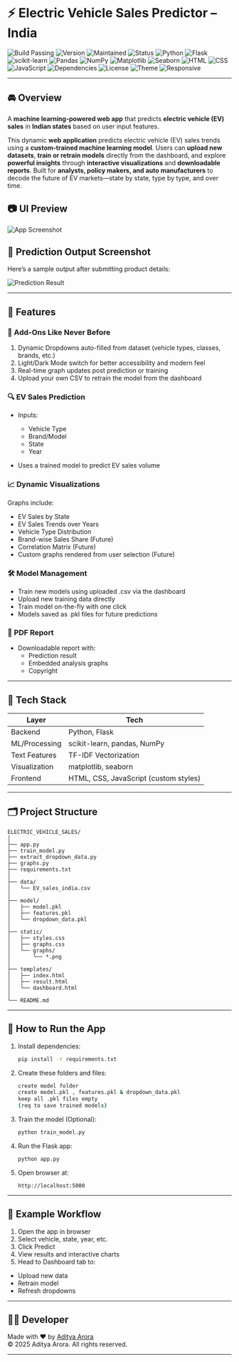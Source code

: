 # ⚡ Electric Vehicle Sales Predictor – India

![Build Passing](https://img.shields.io/badge/build-passing-brightgreen)
![Version](https://img.shields.io/badge/version-1.0.0-blue)
![Maintained](https://img.shields.io/badge/maintained-yes-brightgreen)
![Status](https://img.shields.io/badge/status-active-brightgreen)
![Python](https://img.shields.io/badge/Python-3.12-blue?logo=python&logoColor=white)
![Flask](https://img.shields.io/badge/Flask-2.x-black?logo=flask)
![scikit-learn](https://img.shields.io/badge/scikit--learn-1.x-F7931E?logo=scikit-learn&logoColor=white)
![Pandas](https://img.shields.io/badge/Pandas-2.x-black?logo=pandas)
![NumPy](https://img.shields.io/badge/NumPy-1.x-blue?logo=numpy)
![Matplotlib](https://img.shields.io/badge/Matplotlib-3.x-orange?logo=matplotlib)
![Seaborn](https://img.shields.io/badge/Seaborn-0.11.x-lightblue)
![HTML](https://img.shields.io/badge/HTML-5-orange?logo=html5)
![CSS](https://img.shields.io/badge/CSS-3-blue?logo=css3)
![JavaScript](https://img.shields.io/badge/JavaScript-ES6-yellow?logo=javascript&logoColor=black)
![Dependencies](https://img.shields.io/badge/dependencies-up%20to%20date-brightgreen)
![License](https://img.shields.io/badge/license-MIT-blue)
![Theme](https://img.shields.io/badge/theme-light%20%2F%20dark-blueviolet)
![Responsive](https://img.shields.io/badge/responsive-yes-success)

---

## 🚘 Overview

A **machine learning-powered web app** that predicts **electric vehicle (EV) sales** in **Indian states** based on user input features.

This dynamic **web application** predicts electric vehicle (EV) sales trends using a **custom-trained machine learning model**. Users can **upload new datasets**, **train or retrain models** directly from the dashboard, and explore **powerful insights** through **interactive visualizations** and **downloadable reports**. Built for **analysts, policy makers, and auto manufacturers** to decode the future of EV markets—state by state, type by type, and over time.

## 📷 UI Preview

![App Screenshot](static/ui_screenshot.png)

## 🎯 Prediction Output Screenshot

Here’s a sample output after submitting product details:

![Prediction Result](static/prediction_screenshot.png)

---

## 🔑 Features

### 🎯 Add-Ons Like Never Before

1. Dynamic Dropdowns auto-filled from dataset (vehicle types, classes, brands, etc.)
2. Light/Dark Mode switch for better accessibility and modern feel
3. Real-time graph updates post prediction or training
4. Upload your own CSV to retrain the model from the dashboard

### 🔍 EV Sales Prediction

- Inputs:
   - Vehicle Type
   - Brand/Model
   - State
   - Year

- Uses a trained model to predict EV sales volume

### 📈 Dynamic Visualizations

Graphs include:
- EV Sales by State
- EV Sales Trends over Years
- Vehicle Type Distribution
- Brand-wise Sales Share (Future)
- Correlation Matrix (Future)
- Custom graphs rendered from user selection (Future)

### 🛠️ Model Management

- Train new models using uploaded .csv via the dashboard
- Upload new training data directly
- Train model on-the-fly with one click
- Models saved as .pkl files for future predictions

### 📄 PDF Report

- Downloadable report with:
  - Prediction result
  - Embedded analysis graphs
  - Copyright

---

## 🧠 Tech Stack

| Layer        | Tech                                      |
|--------------|-------------------------------------------|
| Backend      | Python, Flask                             |
| ML/Processing| scikit-learn, pandas, NumPy               |
| Text Features| TF-IDF Vectorization                      |
| Visualization| matplotlib, seaborn                       |                     
| Frontend     | HTML, CSS, JavaScript (custom styles)     |

---

## 🗂️ Project Structure

```
ELECTRIC_VEHICLE_SALES/
│
├── app.py
├── train_model.py
├── extract_dropdown_data.py
├── graphs.py
├── requirements.txt
│
├── data/
│   └── EV_sales_india.csv
│
├── model/
│   ├── model.pkl
│   ├── features.pkl
│   └── dropdown_data.pkl
│
├── static/
│   ├── styles.css
│   ├── graphs.css
│   └── graphs/
│       └── *.png
│
├── templates/
│   ├── index.html
│   ├── result.html
│   └── dashboard.html
│
└── README.md
```

---

## 🚀 How to Run the App

1. Install dependencies:
   ```bash
   pip install -r requirements.txt
   ```

2. Create these folders and files:
   ```bash
   create model folder
   create model.pkl , features.pkl & dropdown_data.pkl
   keep all .pkl files empty
   (req to save trained models)
   ```

3. Train the model (Optional):
   ```bash
   python train_model.py
   ```

4. Run the Flask app:
   ```bash
   python app.py
   ```

5. Open browser at:
   ```
   http://localhost:5000
   ```
---

## 🔄 Example Workflow

1. Open the app in browser
2. Select vehicle, state, year, etc.
3. Click Predict
4. View results and interactive charts
5. Head to Dashboard tab to:
- Upload new data
- Retrain model
- Refresh dropdowns

---

## 👨‍💻 Developer

Made with ❤️ by [Aditya Arora](https://www.linkedin.com/in/NeuralAditya)  
&copy; 2025 Aditya Arora. All rights reserved.

---